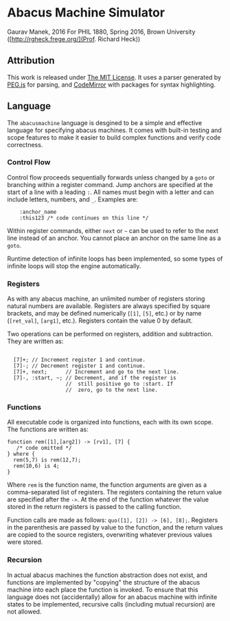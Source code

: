 # Abacus Machine Simulator
Gaurav Manek, 2016
For PHIL 1880, Spring 2016, Brown University ([http://rgheck.frege.org/](Prof. Richard Heck))

## Attribution
This work is released under [The MIT License](./LICENSE). It uses a parser generated by [PEG.js](http://pegjs.org/) for parsing, and [CodeMirror](http://codemirror.net/) with packages for syntax highlighting.

## Language
The `abacusmachine` language is desgined to be a simple and effective language for specifying abacus machines. It comes with built-in testing and scope features to make it easier to build complex functions and verify code correctness.

### Control Flow

Control flow proceeds sequentially forwards unless changed by a `goto` or branching within a register command. Jump anchors are specified at the start of a line with a leading `:`. All names must begin with a letter and can include letters, numbers, and `_`. Examples are:
```
	:anchor_name
	:this123 /* code continues on this line */
```

Within register commands, either `next` or `~` can be used to refer to the next line instead of an anchor. You cannot place an anchor on the same line as a `goto`.

Runtime detection of infinite loops has been implemented, so some types of infinite loops will stop the engine automatically.

### Registers

As with any abacus machine, an unlimited number of registers storing natural numbers are available. Registers are always specified by square brackets, and may be defined numerically (`[1]`, `[5]`, etc.) or by name (`[ret_val]`, `[arg1]`, etc.). Registers contain the value 0 by default.

Two operations can be performed on registers, addition and subtraction. They are written as:
```
  
  [7]+; // Increment register 1 and continue.
  [7]-; // Decrement register 1 and continue.
  [7]+, next;      // Increment and go to the next line.
  [7]-, :start, ~; // Decrement, and if the register is
                   //  still positive go to :start. If
                   //  zero, go to the next line.
```


### Functions

All executable code is organized into functions, each with its own scope. The functions are written as:
```
function rem([1],[arg2]) -> [rv1], [7] {
   /* code omitted */
} where {
  rem(5,7) is rem(12,7);
  rem(10,6) is 4;
}
```

Where `rem` is the function name, the function arguments are given as a comma-separated list of registers. The registers containing the return value are specified after the `->`. At the end of the function whatever the value stored in the return registers is passed to the calling function.

Function calls are made as follows: `quo([1], [2]) -> [6], [8];`. Registers in the parenthesis are passed by value to the function, and the return values are copied to the source registers, overwriting whatever previous values were stored.

### Recursion

In actual abacus machines the function abstraction does not exist, and functions are implemented by "copying" the structure of the abacus machine into each place the function is invoked. To ensure that this language does not (accidentally) allow for an abacus machine with infinite states to be implemented, recursive calls (including mutual recursion) are not allowed.
